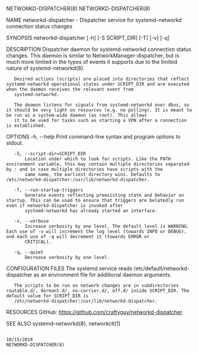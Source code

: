 NETWORKD-DISPATCHER(8)                                                                                                                                                          NETWORKD-DISPATCHER(8)

NAME
       networkd-dispatcher - Dispatcher service for systemd-networkd connection status changes

SYNOPSIS
       networkd-dispatcher [-h] [-S SCRIPT_DIR] [-T] [-v] [-q]

DESCRIPTION
       Dispatcher daemon for systemd-networkd connection status changes. This daemon is similar to NetworkManager-dispatcher, but is much more limited in the types of events it supports due to the
       limited nature of systemd-networkd(8).

       Desired actions (scripts) are placed into directories that reflect systemd-networkd operational states under SCRIPT_DIR and are executed when the daemon receives the relevant event from
       systemd-networkd.

       The deamon listens for signals from systemd-networkd over dbus, so it should be very light on resources (e.g. no polling). It is meant to be run as a system-wide daemon (as root). This allows
       it to be used for tasks such as starting a VPN after a connection is established.

OPTIONS
       -h, --help
           Print command-line syntax and program options to stdout.

       -S, --script-dir=SCRIPT_DIR
           Location under which to look for scripts. Like the PATH environment variable, this may contain multiple directories separated by : and in case multiple directories have scripts with the
           same name, the earliest directory wins. Defaults to /etc/networkd-dispatcher:/usr/lib/networkd-dispatcher.

       -T, --run-startup-triggers
           Generate events reflecting preexisting state and behavior on startup. This can be used to ensure that triggers are belatedly run even if networkd-dispatcher is invoked after
           systemd-networkd has already started an interface.

       -v, --verbose
           Increase verbosity by one level. The default level is WARNING. Each use of -v will increment the log level (towards INFO or DEBUG), and each use of -q will decrement it (towards ERROR or
           CRITICAL).

       -q, --quiet
           Decrease verbosity by one level.

CONFIGURATION FILES
       The systemd service reads /etc/default/networkd-dispatcher as an environment file for additional daemon arguments.

       The scripts to be run on network changes are in subdirectories routable.d/, dormant.d/, no-carrier.d/, off.d/ inside SCRIPT_DIR. The default value for SCRIPT_DIR is
       /etc/networkd-dispatcher:/usr/lib/networkd-dispatcher.

RESOURCES
       GitHub: https://github.com/craftyguy/networkd-dispatcher

SEE ALSO
       systemd-networkd(8), networkctl(1)

                                                                                              10/15/2018                                                                        NETWORKD-DISPATCHER(8)
